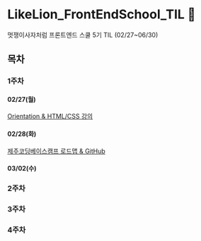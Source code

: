 # LikeLion_FrontEndSchool_TIL 📑

멋쟁이사자처럼 프론트엔드 스쿨 5기 TIL (02/27~06/30)

## 목차

### 1주차

#### 02/27(월)

[Orientation & HTML/CSS 강의](https://github.com/Da-Youn/LikeLion-FE-School_TIL/blob/main/230227%20-%20OT%2C%20%EC%9D%B4%EB%A0%A5%EC%84%9C%20%EB%A7%8C%EB%93%A4%EA%B8%B0/README.md)

#### 02/28(화)

[제주코딩베이스캠프 로드맵 & GitHub](https://github.com/Da-Youn/LikeLion-FE-School_TIL/tree/main/230228-%EB%A1%9C%EB%93%9C%EB%A7%B5%2CGitHub)

#### 03/02(수)


### 2주차

### 3주차

### 4주차
